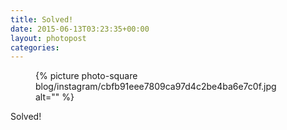 ```yaml
---
title: Solved!
date: 2015-06-13T03:23:35+00:00
layout: photopost
categories:
---
```


<figure class="photo photo--square">
  {% picture photo-square blog/instagram/cbfb91eee7809ca97d4c2be4ba6e7c0f.jpg alt="" %}
</figure>

Solved!
